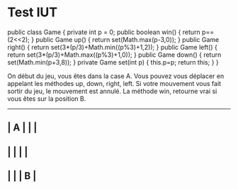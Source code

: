 # Test IUT

public class Game {
		private int p = 0;
		public boolean win() { return p==(2<<2); }
		public Game up() { return set(Math.max(p-3,0)); }
		public Game right() { return set(3*(p/3)+Math.min((p%3)+1,2)); }
		public Game left() { return set(3*(p/3)+Math.max((p%3)+1,0)); }
		public Game down() { return set(Math.min(p+3,8)); }
		private Game set(int p) { this.p=p; return this; }
	}

On début du jeu, vous êtes dans la case A.
Vous pouvez vous déplacer en appelant les méthodes up, down, right, left.
Si votre mouvement vous fait sortir du jeu, le mouvement est annulé.
La méthode win, retourne vrai si vous êtes sur la position B.

-------------
| A |   |   |
-------------
|   |   |   |
-------------
|   |   | B |
-------------
